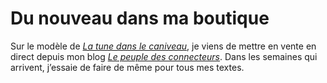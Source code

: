# Du nouveau dans ma boutique

Sur le modèle de [*La tune dans le caniveau*](https://tcrouzet.com/tune-caniveau/), je viens de mettre en vente en direct depuis mon blog [*Le peuple des connecteurs*](https://tcrouzet.com/le-peuple-des-connecteurs). Dans les semaines qui arrivent, j’essaie de faire de même pour tous mes textes.